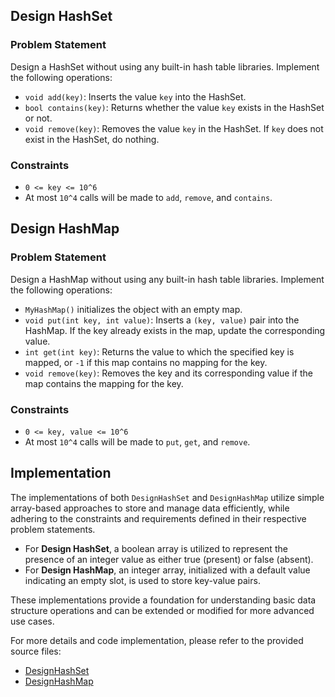 ## Design HashSet

### Problem Statement
Design a HashSet without using any built-in hash table libraries. Implement the following operations:
- `void add(key)`: Inserts the value `key` into the HashSet.
- `bool contains(key)`: Returns whether the value `key` exists in the HashSet or not.
- `void remove(key)`: Removes the value `key` in the HashSet. If `key` does not exist in the HashSet, do nothing.

### Constraints
- `0 <= key <= 10^6`
- At most `10^4` calls will be made to `add`, `remove`, and `contains`.

## Design HashMap

### Problem Statement
Design a HashMap without using any built-in hash table libraries. Implement the following operations:
- `MyHashMap()` initializes the object with an empty map.
- `void put(int key, int value)`: Inserts a `(key, value)` pair into the HashMap. If the key already exists in the map, update the corresponding value.
- `int get(int key)`: Returns the value to which the specified key is mapped, or `-1` if this map contains no mapping for the key.
- `void remove(key)`: Removes the key and its corresponding value if the map contains the mapping for the key.

### Constraints
- `0 <= key, value <= 10^6`
- At most `10^4` calls will be made to `put`, `get`, and `remove`.

## Implementation
The implementations of both `DesignHashSet` and `DesignHashMap` utilize simple array-based approaches to store and manage data efficiently, while adhering to the constraints and requirements defined in their respective problem statements.

- For **Design HashSet**, a boolean array is utilized to represent the presence of an integer value as either true (present) or false (absent).
- For **Design HashMap**, an integer array, initialized with a default value indicating an empty slot, is used to store key-value pairs.

These implementations provide a foundation for understanding basic data structure operations and can be extended or modified for more advanced use cases.

For more details and code implementation, please refer to the provided source files:
- [DesignHashSet](hashmap.md)
- [DesignHashMap](hashset.md)